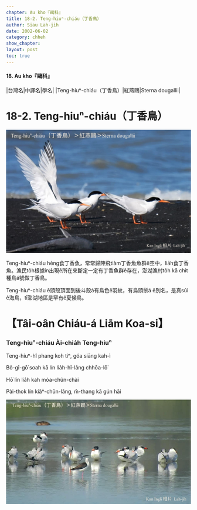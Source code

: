```yaml
---
chapter: Au kho『鷗科』
title: 18-2. Teng-hiuⁿ-chiáu（丁香鳥）
author: Siau Lah-jih
date: 2002-06-02
category: chheh
show_chapter: 
layout: post
toc: true
---
```


#### 18. Au kho『鷗科』


|台灣名|中譯名|學名|
|Teng-hiuⁿ-chiáu（丁香鳥）|紅燕鷗|Sterna dougallii|


# 18-2. Teng-hiuⁿ-chiáu（丁香鳥）


![](../too5/18/18-2-1.Teng-hiuⁿ-chiáu.jpg)


Teng-hiuⁿ-chiáu hèng食丁香魚，常常歸陣飛tiàm丁香魚魚群ê空中，lia̍h食丁香魚。漁民to̍h根據in出現ê所在來斷定一定有丁香魚群ê存在，澎湖漁村to̍h kā chit種鳥á號做丁香鳥。

Teng-hiuⁿ-chiáu ê頭殼頂面到後斗殼á有烏色ê羽紋，有烏頭鬃á ê別名，是真súi ê海鳥，tī澎湖地區是罕有ê夏候鳥。


# 【Tâi-oân Chiáu-á Liām Koa-si】

### **Teng-hiuⁿ-chiáu Ài-chia̍h Teng-hiuⁿ**

Teng-hiuⁿ-hî phang koh tiⁿ, góa siāng kah-ì

Bô-gî-gō͘ soah kā lín lia̍h-hî-lâng chhōa-lō͘

Hō͘ lín lia̍h kah móa-chûn-chài

Pài-thok lín kiâⁿ-chûn-lâng, m̄-thang kā gún hāi


![](../too5/18/18-2-2.Teng-hiuⁿ-chiáu.jpg)




